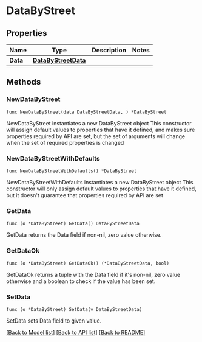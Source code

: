 # DataByStreet

## Properties

Name | Type | Description | Notes
------------ | ------------- | ------------- | -------------
**Data** | [**DataByStreetData**](DataByStreetData.md) |  | 

## Methods

### NewDataByStreet

`func NewDataByStreet(data DataByStreetData, ) *DataByStreet`

NewDataByStreet instantiates a new DataByStreet object
This constructor will assign default values to properties that have it defined,
and makes sure properties required by API are set, but the set of arguments
will change when the set of required properties is changed

### NewDataByStreetWithDefaults

`func NewDataByStreetWithDefaults() *DataByStreet`

NewDataByStreetWithDefaults instantiates a new DataByStreet object
This constructor will only assign default values to properties that have it defined,
but it doesn't guarantee that properties required by API are set

### GetData

`func (o *DataByStreet) GetData() DataByStreetData`

GetData returns the Data field if non-nil, zero value otherwise.

### GetDataOk

`func (o *DataByStreet) GetDataOk() (*DataByStreetData, bool)`

GetDataOk returns a tuple with the Data field if it's non-nil, zero value otherwise
and a boolean to check if the value has been set.

### SetData

`func (o *DataByStreet) SetData(v DataByStreetData)`

SetData sets Data field to given value.



[[Back to Model list]](../README.md#documentation-for-models) [[Back to API list]](../README.md#documentation-for-api-endpoints) [[Back to README]](../README.md)


